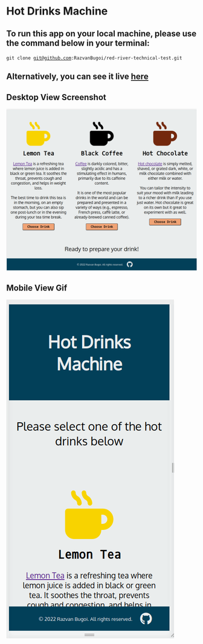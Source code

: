 

<h1>Hot Drinks Machine</h1>


## To run this app on your local machine, please use the command below in your terminal:


<code>git clone git@github.com:RazvanBugoi/red-river-technical-test.git</code>

## Alternatively, you can see it live [here](https://razvanbugoi.github.io/red-river-technical-test/index.html)

<h2>Desktop View Screenshot</h2>



![](assets/desktop-view.png)



<h2>Mobile View Gif</h2>

![](assets/mobile-view.gif) 
